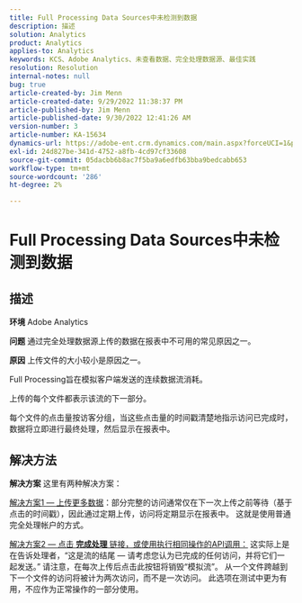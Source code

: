 ```yaml
---
title: Full Processing Data Sources中未检测到数据
description: 描述
solution: Analytics
product: Analytics
applies-to: Analytics
keywords: KCS、Adobe Analytics、未查看数据、完全处理数据源、最佳实践
resolution: Resolution
internal-notes: null
bug: true
article-created-by: Jim Menn
article-created-date: 9/29/2022 11:38:37 PM
article-published-by: Jim Menn
article-published-date: 9/30/2022 12:41:26 AM
version-number: 3
article-number: KA-15634
dynamics-url: https://adobe-ent.crm.dynamics.com/main.aspx?forceUCI=1&pagetype=entityrecord&etn=knowledgearticle&id=16d995d4-4f40-ed11-9db1-0022480866ad
exl-id: 24d827be-341d-4752-a8fb-4cd97cf33608
source-git-commit: 05dacbb6b8ac7f5ba9a6edfb63bba9bedcabb653
workflow-type: tm+mt
source-wordcount: '286'
ht-degree: 2%

---
```


# Full Processing Data Sources中未检测到数据

## 描述


<b>环境</b>
Adobe Analytics

<b>问题</b>
通过完全处理数据源上传的数据在报表中不可用的常见原因之一。

<b>原因</b>
上传文件的大小较小是原因之一。

Full Processing旨在模拟客户端发送的连续数据流消耗。

上传的每个文件都表示该流的下一部分。

每个文件的点击量按访客分组，当这些点击量的时间戳清楚地指示访问已完成时，数据将立即进行最终处理，然后显示在报表中。


## 解决方法


<b>解决方案</b>
这里有两种解决方案：

<u>解决方案1 — 上传更多数据</u>：部分完整的访问通常仅在下一次上传之前等待（基于点击的时间戳），因此通过定期上传，访问将定期显示在报表中。
这就是使用普通完全处理帐户的方式。

<u>解决方案2 — 点击 <b>完成处理</b> 链接，或使用执行相同操作的API调用：</u>
这实际上是在告诉处理者，“这是流的结尾 — 请考虑您认为已完成的任何访问，并将它们一起发送。”
请注意，在每次上传后点击此按钮将销毁“模拟流”。
从一个文件跨越到下一个文件的访问将被计为两次访问，而不是一次访问。
此选项在测试中更为有用，不应作为正常操作的一部分使用。
